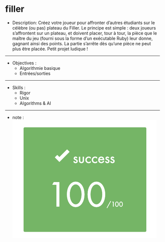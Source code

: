 # filler

* Description:
Créez votre joueur pour affronter d’autres étudiants sur le célèbre (ou pas) plateau du Filler. Le principe est simple : deux joueurs s’affrontent sur un plateau, et doivent placer, tour à tour, la pièce que le maître du jeu (fourni sous la forme d’un exécutable Ruby) leur donne, gagnant ainsi des points. La partie s’arrête dès qu’une pièce ne peut plus être placée. Petit projet ludique !

-----

* Objectives :
    * Algorithmie basique
    * Entrées/sorties

-----

* Skills :
    * Rigor
    * Unix
    * Algorithms & AI

-----

* note :
    ![alt text](img/mark.png)
